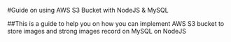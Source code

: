 #Guide on using AWS S3 Bucket with NodeJS & MySQL

##This is a guide to help you on how you can implement AWS S3 bucket to store images and strong images record on MySQL on NodeJS
